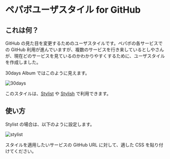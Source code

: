 # ペパボユーザスタイル for GitHub

## これは何？

GitHub の見た目を変更するためのユーザスタイルです。ペパボの各サービスでの GitHub 利用が進んでいますが、複数のサービスを行き来しているとしやさんが、現在どのサービスを見ているのかわかりやすくするために、ユーザスタイルを作成しました。

30days Album ではこのように見えます。

![30days](https://github.com/paperboy-all/user-styles-for-github/raw/master/images/30days.png)

このスタイルは、[Stylist](https://chrome.google.com/webstore/detail/pabfempgigicdjjlccdgnbmeggkbjdhd) や [Stylish](https://chrome.google.com/webstore/detail/fjnbnpbmkenffdnngjfgmeleoegfcffe) で利用できます。

## 使い方

Stylist の場合は、以下のように設定します。

![stylist](https://github.com/paperboy-all/user-styles-for-github/raw/master/images/stylist.png)

スタイルを適用したいサービスの GitHub URL に対して、適した CSS を貼り付けてください。
